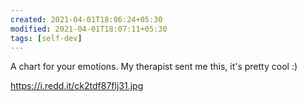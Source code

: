 ```yaml
---
created: 2021-04-01T18:06:24+05:30
modified: 2021-04-01T18:07:11+05:30
tags: [self-dev]
---
```


 A chart for your emotions. My therapist sent me this, it's pretty cool :) 

https://i.redd.it/ck2tdf87flj31.jpg
